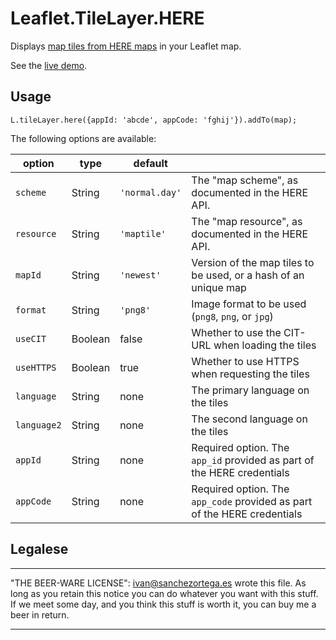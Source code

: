
# Leaflet.TileLayer.HERE

Displays [map tiles from HERE maps](https://developer.here.com/rest-apis/documentation/enterprise-map-tile/topics/quick-start.html) in your Leaflet map.


See the [live demo](http://ivansanchez.gitlab.io/Leaflet.TileLayer.HERE/demo.html).

## Usage

```
L.tileLayer.here({appId: 'abcde', appCode: 'fghij'}).addTo(map);
```

The following options are available:

| option       | type    | default        |                                                                            |
| ------------ | ------- | -------------- | -------------------------------------------------------------------------- |
| `scheme`     | String  | `'normal.day'` | The "map scheme", as documented in the HERE API.                           |
| `resource`   | String  | `'maptile'`    | The "map resource", as documented in the HERE API.                         |
| `mapId`      | String  | `'newest'`     | Version of the map tiles to be used, or a hash of an unique map            |
| `format`     | String  | `'png8'`       | Image format to be used (`png8`, `png`, or `jpg`)                          |
| `useCIT`     | Boolean | false          | Whether to use the CIT-URL when loading the tiles                          |
| `useHTTPS`   | Boolean | true           | Whether to use HTTPS when requesting the tiles                             |
| `language`   | String  | none           | The primary language on the tiles                                          |
| `language2`  | String  | none           | The second language on the tiles                                           |
| `appId`      | String  | none           | Required option. The `app_id` provided as part of the HERE credentials     |
| `appCode`    | String  | none           | Required option. The `app_code` provided as part of the HERE credentials   |




## Legalese

----------------------------------------------------------------------------

"THE BEER-WARE LICENSE":
<ivan@sanchezortega.es> wrote this file. As long as you retain this notice you
can do whatever you want with this stuff. If we meet some day, and you think
this stuff is worth it, you can buy me a beer in return.

----------------------------------------------------------------------------



